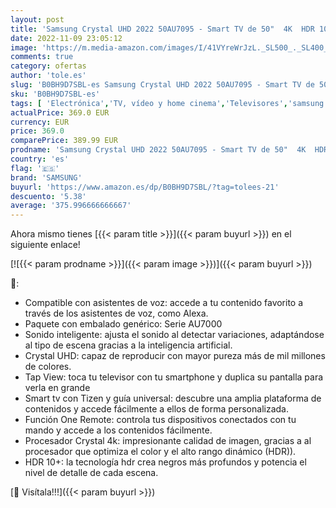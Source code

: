 ```yaml
---
layout: post
title: 'Samsung Crystal UHD 2022 50AU7095 - Smart TV de 50"  4K  HDR 10+  Procesador 4K  PurColor  Sonido Inteligente  Función One Remote Control y Compatible Asistentes de Voz  Compatible con Alexa'
date: 2022-11-09 23:05:12
image: 'https://m.media-amazon.com/images/I/41VYreWrJzL._SL500_._SL400_.jpg'
comments: true
category: ofertas
author: 'tole.es'
slug: 'B0BH9D7SBL-es Samsung Crystal UHD 2022 50AU7095 - Smart TV de 50" 4K HDR...'
sku: 'B0BH9D7SBL-es'
tags: [ 'Electrónica','TV, vídeo y home cinema','Televisores','samsung','smart','tv','🇪🇸', ]
actualPrice: 369.0 EUR
currency: EUR
price: 369.0
comparePrice: 389.99 EUR
prodname: 'Samsung Crystal UHD 2022 50AU7095 - Smart TV de 50"  4K  HDR 10+  Procesador 4K  PurColor  Sonido Inteligente  Función One Remote Control y Compatible Asistentes de Voz  Compatible con Alexa'
country: 'es'
flag: '🇪🇸'
brand: 'SAMSUNG'
buyurl: 'https://www.amazon.es/dp/B0BH9D7SBL/?tag=tolees-21'
descuento: '5.38'
average: '375.996666666667'
---
```


Ahora mismo tienes [{{< param title >}}]({{< param buyurl >}}) en el siguiente enlace!

[![{{< param prodname >}}]({{< param image >}})]({{< param buyurl >}})

🔎:

- Compatible con asistentes de voz: accede a tu contenido favorito a través de los asistentes de voz, como Alexa.
- Paquete con embalado genérico: Serie AU7000
- Sonido inteligente: ajusta el sonido al detectar variaciones, adaptándose al tipo de escena gracias a la inteligencia artificial.
- Crystal UHD: capaz de reproducir con mayor pureza más de mil millones de colores.
- Tap View: toca tu televisor con tu smartphone y duplica su pantalla para verla en grande
- Smart tv con Tizen y guía universal: descubre una amplia plataforma de contenidos y accede fácilmente a ellos de forma personalizada.
- Función One Remote: controla tus dispositivos conectados con tu mando y accede a los contenidos fácilmente.
- Procesador Crystal 4k: impresionante calidad de imagen, gracias a al procesador que optimiza el color y el alto rango dinámico (HDR)).
- HDR 10+: la tecnología hdr crea negros más profundos y potencia el nivel de detalle de cada escena.

[🛒 Visítala!!!]({{< param buyurl >}})
